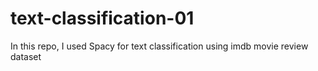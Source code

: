 # text-classification-01
In this repo, I used Spacy for text classification using imdb movie review dataset
